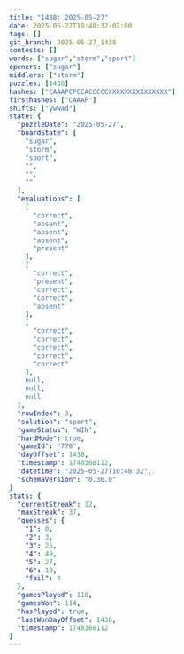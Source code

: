 ```yaml
---
title: "1438: 2025-05-27"
date: 2025-05-27T10:48:32-07:00
tags: []
git_branch: 2025-05-27_1438
contests: []
words: ["sugar","storm","sport"]
openers: ["sugar"]
middlers: ["storm"]
puzzles: [1438]
hashes: ["CAAAPCPCCACCCCCXXXXXXXXXXXXXXX"]
firsthashes: ["CAAAP"]
shifts: ["ywwad"]
state: {
  "puzzleDate": "2025-05-27",
  "boardState": [
    "sugar",
    "storm",
    "sport",
    "",
    "",
    ""
  ],
  "evaluations": [
    [
      "correct",
      "absent",
      "absent",
      "absent",
      "present"
    ],
    [
      "correct",
      "present",
      "correct",
      "correct",
      "absent"
    ],
    [
      "correct",
      "correct",
      "correct",
      "correct",
      "correct"
    ],
    null,
    null,
    null
  ],
  "rowIndex": 3,
  "solution": "sport",
  "gameStatus": "WIN",
  "hardMode": true,
  "gameId": "778",
  "dayOffset": 1438,
  "timestamp": 1748368112,
  "datetime": "2025-05-27T10:48:32",
  "schemaVersion": "0.36.0"
}
stats: {
  "currentStreak": 12,
  "maxStreak": 37,
  "guesses": {
    "1": 0,
    "2": 3,
    "3": 25,
    "4": 49,
    "5": 27,
    "6": 10,
    "fail": 4
  },
  "gamesPlayed": 118,
  "gamesWon": 114,
  "hasPlayed": true,
  "lastWonDayOffset": 1438,
  "timestamp": 1748368112
}
---
```

<!-- more -->
